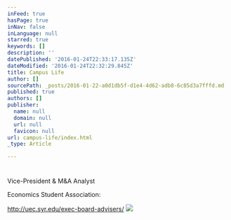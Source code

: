 ```yaml
---
inFeed: true
hasPage: true
inNav: false
inLanguage: null
starred: true
keywords: []
description: ''
datePublished: '2016-01-24T22:33:17.135Z'
dateModified: '2016-01-24T22:32:29.845Z'
title: Campus Life
author: []
sourcePath: _posts/2016-01-22-a0d1db5f-d1e4-4d62-adb8-6c85d3a7fffd.md
published: true
authors: []
publisher:
  name: null
  domain: null
  url: null
  favicon: null
url: campus-life/index.html
_type: Article

---
```

# 

Vice-President & M&A Analyst

Economics Student Association:

http://uec.syr.edu/exec-board-advisers/
![](https://s3-us-west-2.amazonaws.com/the-grid-img/p/4059b8ea0d3920c389bde919d4abb2211249e213.jpg)